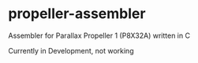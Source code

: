 # propeller-assembler
Assembler for Parallax Propeller 1 (P8X32A) written in C

Currently in Development, not working
